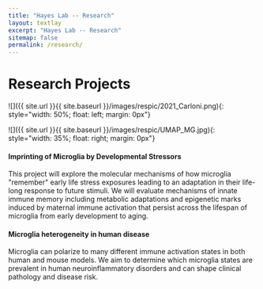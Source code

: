 ```yaml
---
title: "Hayes Lab -- Research"
layout: textlay
excerpt: "Hayes Lab -- Research"
sitemap: false
permalink: /research/
---
```


# Research Projects
![]({{ site.url }}{{ site.baseurl }}/images/respic/2021_Carloni.png){: style="width: 50%; float: left; margin: 0px"}

![]({{ site.url }}{{ site.baseurl }}/images/respic/UMAP_MG.jpg){: style="width: 35%; float: right; margin: 0px"}

#### Imprinting of Microglia by Developmental Stressors
This project will explore the molecular mechanisms of how microglia "remember" early life stress exposures leading to an adaptation in their life-long response to future stimuli. We will evaluate mechanisms of innate immune memory including metabolic adaptations and epigenetic marks induced by maternal immune activation that persist across the lifespan of microglia from early development to aging.

#### Microglia heterogeneity in human disease
Microglia can polarize to many different immune activation states in both human and mouse models. We aim to determine which microglia states are prevalent in human neuroinflammatory disorders and can shape clinical pathology and disease risk. 
